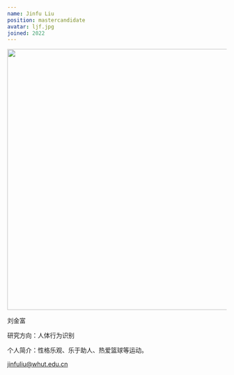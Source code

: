 ```yaml
---
name: Jinfu Liu
position: mastercandidate
avatar: ljf.jpg
joined: 2022
---
```


<img width="600" src="{{site.baseurl}}/images/people/{{page.avatar}}">

刘金富

研究方向：人体行为识别

个人简介：性格乐观、乐于助人、热爱篮球等运动。

jinfuliu@whut.edu.cn
